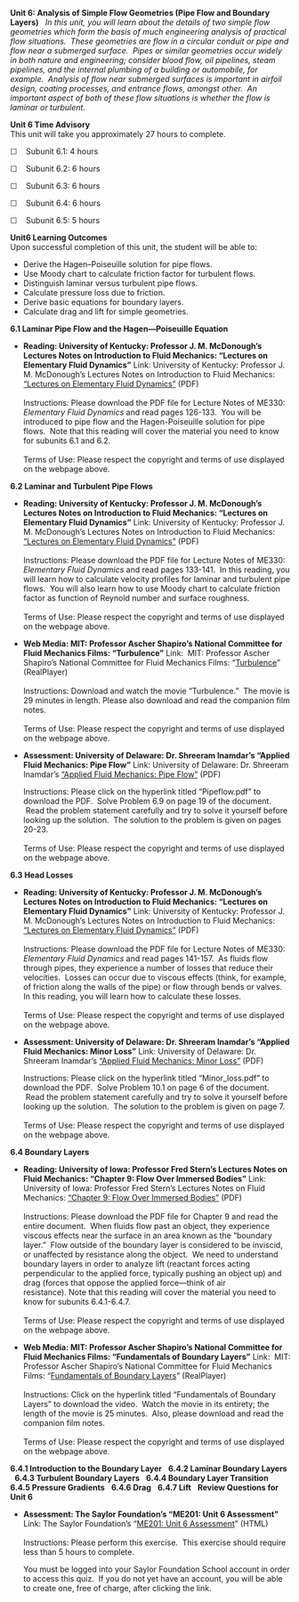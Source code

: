**Unit 6: Analysis of Simple Flow Geometries (Pipe Flow and Boundary
Layers)** <span id="6"></span> 
*In this unit, you will learn about the details of two simple flow
geometries which form the basis of much engineering analysis of
practical flow situations.  These geometries are flow in a circular
conduit or pipe and flow near a submerged surface.  Pipes or similar
geometries occur widely in both nature and engineering; consider blood
flow, oil pipelines, steam pipelines, and the internal plumbing of a
building or automobile, for example.  Analysis of flow near submerged
surfaces is important in airfoil design, coating processes, and entrance
flows, amongst other.  An important aspect of both of these flow
situations is whether the flow is laminar or turbulent.*   

**Unit 6 Time Advisory**  
This unit will take you approximately 27 hours to complete.

☐    Subunit 6.1: 4 hours

☐    Subunit 6.2: 6 hours

☐    Subunit 6.3: 6 hours

☐    Subunit 6.4: 6 hours

☐    Subunit 6.5: 5 hours

**Unit6 Learning Outcomes**  
Upon successful completion of this unit, the student will be able to:
-   Derive the Hagen–Poiseuille solution for pipe flows.
-   Use Moody chart to calculate friction factor for turbulent flows.
-   Distinguish laminar versus turbulent pipe flows.
-   Calculate pressure loss due to friction.
-   Derive basic equations for boundary layers.
-   Calculate drag and lift for simple geometries.

**6.1 Laminar Pipe Flow and the Hagen—Poiseuille Equation** <span
id="6.1"></span> 
-   **Reading: University of Kentucky: Professor J. M. McDonough’s
    Lectures Notes on Introduction to Fluid Mechanics: “Lectures on
    Elementary Fluid Dynamics”**
    Link: University of Kentucky: Professor J. M. McDonough’s Lectures
    Notes on Introduction to Fluid Mechanics: [“Lectures on Elementary
    Fluid
    Dynamics”](http://www.engr.uky.edu/~acfd/lecturenotes1.html) (PDF)  
        
     Instructions: Please download the PDF file for Lecture Notes of
    ME330: *Elementary Fluid Dynamics* and read pages 126-133.  You will
    be introduced to pipe flow and the Hagen-Poiseuille solution for
    pipe flows.  Note that this reading will cover the material you need
    to know for subunits 6.1 and 6.2.  
        
     Terms of Use: Please respect the copyright and terms of use
    displayed on the webpage above.  

**6.2 Laminar and Turbulent Pipe Flows** <span id="6.2"></span> 
-   **Reading: University of Kentucky: Professor J. M. McDonough’s
    Lectures Notes on Introduction to Fluid Mechanics: “Lectures on
    Elementary Fluid Dynamics”**
    Link: University of Kentucky: Professor J. M. McDonough’s Lectures
    Notes on Introduction to Fluid Mechanics: [“Lectures on Elementary
    Fluid
    Dynamics”](http://www.engr.uky.edu/~acfd/lecturenotes1.html) (PDF)  
        
     Instructions: Please download the PDF file for Lecture Notes of
    ME330: *Elementary Fluid Dynamics* and read pages 133-141.  In this
    reading, you will learn how to calculate velocity profiles for
    laminar and turbulent pipe flows.  You will also learn how to use
    Moody chart to calculate friction factor as function of Reynold
    number and surface roughness.  
        
     Terms of Use: Please respect the copyright and terms of use
    displayed on the webpage above.  

-   **Web Media: MIT: Professor Ascher Shapiro’s National Committee for
    Fluid Mechanics Films: “Turbulence”**
    Link:  MIT: Professor Ascher Shapiro’s National Committee for Fluid
    Mechanics Films: “[Turbulence](http://web.mit.edu/hml/ncfmf.html)”
    (RealPlayer)  
        
     Instructions: Download and watch the movie “Turbulence.”  The movie
    is 29 minutes in length. Please also download and read the companion
    film notes.  
        
     Terms of Use: Please respect the copyright and terms of use
    displayed on the webpage above.

-   **Assessment: University of Delaware: Dr. Shreeram Inamdar’s
    “Applied Fluid Mechanics: Pipe Flow”**
    Link: University of Delaware: Dr. Shreeram Inamdar’s [“Applied Fluid
    Mechanics: Pipe Flow”](http://udel.edu/~inamdar/EGTE215/) (PDF)  
      
     Instructions: Please click on the hyperlink titled “Pipeflow.pdf”
    to download the PDF.  Solve Problem 6.9 on page 19 of the document.
     Read the problem statement carefully and try to solve it yourself
    before looking up the solution.  The solution to the problem is
    given on pages 20-23.  
        
     Terms of Use: Please respect the copyright and terms of use
    displayed on the webpage above.

**6.3 Head Losses** <span id="6.3"></span> 
-   **Reading: University of Kentucky: Professor J. M. McDonough’s
    Lectures Notes on Introduction to Fluid Mechanics: “Lectures on
    Elementary Fluid Dynamics”**
    Link: University of Kentucky: Professor J. M. McDonough’s Lectures
    Notes on Introduction to Fluid Mechanics: [“Lectures on Elementary
    Fluid
    Dynamics”](http://www.engr.uky.edu/~acfd/lecturenotes1.html) (PDF)  
        
     Instructions: Please download the PDF file for Lecture Notes of
    ME330: *Elementary Fluid Dynamics* and read pages 141-157.  As
    fluids flow through pipes, they experience a number of losses that
    reduce their velocities.  Losses can occur due to viscous effects
    (think, for example, of friction along the walls of the pipe) or
    flow through bends or valves.  In this reading, you will learn how
    to calculate these losses.             
        
     Terms of Use: Please respect the copyright and terms of use
    displayed on the webpage above.

-   **Assessment: University of Delaware: Dr. Shreeram Inamdar’s
    “Applied Fluid Mechanics: Minor Loss”**
    Link: University of Delaware: Dr. Shreeram Inamdar’s [“Applied Fluid
    Mechanics: Minor Loss”](http://udel.edu/~inamdar/EGTE215/) (PDF)  
      
     Instructions: Please click on the hyperlink titled
    “Minor\_loss.pdf” to download the PDF.  Solve Problem 10.1 on page 6
    of the document.  Read the problem statement carefully and try to
    solve it yourself before looking up the solution.  The solution to
    the problem is given on page 7.  
        
     Terms of Use: Please respect the copyright and terms of use
    displayed on the webpage above.

**6.4 Boundary Layers** <span id="6.4"></span> 
-   **Reading: University of Iowa: Professor Fred Stern’s Lectures Notes
    on Fluid Mechanics: “Chapter 9: Flow Over Immersed Bodies”**
    Link: University of Iowa: Professor Fred Stern’s Lectures Notes on
    Fluid Mechanics: [“Chapter 9: Flow Over Immersed
    Bodies”](http://www.engineering.uiowa.edu/~fluids/) (PDF)  
        
     Instructions: Please download the PDF file for Chapter 9 and read
    the entire document.  When fluids flow past an object, they
    experience viscous effects near the surface in an area known as the
    “boundary layer.”  Flow outside of the boundary layer is considered
    to be inviscid, or unaffected by resistance along the object.  We
    need to understand boundary layers in order to analyze lift
    (reactant forces acting perpendicular to the applied force,
    typically pushing an object up) and drag (forces that oppose the
    applied force—think of air resistance). Note that this reading will
    cover the material you need to know for subunits 6.4.1-6.4.7.  
        
     Terms of Use: Please respect the copyright and terms of use
    displayed on the webpage above.

-   **Web Media: MIT: Professor Ascher Shapiro’s National Committee for
    Fluid Mechanics Films: “Fundamentals of Boundary Layers”**
    Link:  MIT: Professor Ascher Shapiro’s National Committee for Fluid
    Mechanics Films: “[Fundamentals of Boundary
    Layers](http://web.mit.edu/hml/ncfmf.html)” (RealPlayer)  
        
     Instructions: Click on the hyperlink titled “Fundamentals of
    Boundary Layers” to download the video.  Watch the movie in its
    entirety; the length of the movie is 25 minutes.  Also, please
    download and read the companion film notes.  
        
     Terms of Use: Please respect the copyright and terms of use
    displayed on the webpage above.

**6.4.1 Introduction to the Boundary Layer** <span id="6.4.1"></span> 
**6.4.2 Laminar Boundary Layers** <span id="6.4.2"></span> 
**6.4.3 Turbulent Boundary Layers** <span id="6.4.3"></span> 
**6.4.4 Boundary Layer Transition** <span id="6.4.4"></span> 
**6.4.5 Pressure Gradients** <span id="6.4.5"></span> 
**6.4.6 Drag** <span id="6.4.6"></span> 
**6.4.7 Lift** <span id="6.4.7"></span> 
**Review Questions for Unit 6** <span id="6.5"></span> 
-   **Assessment: The Saylor Foundation’s “ME201: Unit 6 Assessment"**
    Link: The Saylor Foundation’s “[ME201: Unit 6
    Assessment](http://school.saylor.org/mod/quiz/view.php?id=972)”
    (HTML)  
        
     Instructions: Please perform this exercise.  This exercise should
    require less than 5 hours to complete.  
      
     You must be logged into your Saylor Foundation School account in
    order to access this quiz.  If you do not yet have an account, you
    will be able to create one, free of charge, after clicking the
    link. 


